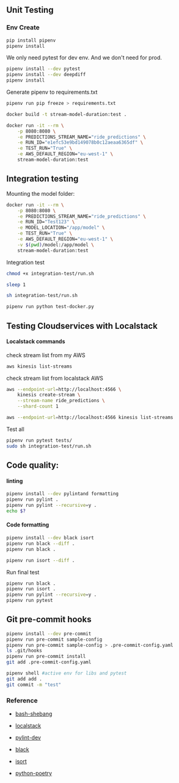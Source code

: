 ## Unit Testing

### Env Create

```bash
pip install pipenv
pipenv install

```

We only need pytest for dev env. And we don't need for prod.

```bash
pipenv install --dev pytest
pipenv install --dev deepdiff
pipenv install

```

Generate pipenv to requirements.txt

```bash
pipenv run pip freeze > requirements.txt
```

```bash
docker build -t stream-model-duration:test .

docker run -it --rm \
    -p 8080:8080 \
    -e PREDICTIONS_STREAM_NAME="ride_predictions" \
    -e RUN_ID="e1efc53e9bd149078b0c12aeaa6365df" \
    -e TEST_RUN="True" \
    -e AWS_DEFAULT_REGION="eu-west-1" \
    stream-model-duration:test
```

## Integration testing

Mounting the model folder:

```bash
docker run -it --rm \
    -p 8080:8080 \
    -e PREDICTIONS_STREAM_NAME="ride_predictions" \
    -e RUN_ID="Test123" \
    -e MODEL_LOCATION="/app/model" \
    -e TEST_RUN="True" \
    -e AWS_DEFAULT_REGION="eu-west-1" \
    -v $(pwd)/model:/app/model \
    stream-model-duration:test
```

Integration test

```bash
chmod +x integration-test/run.sh

sleep 1

sh integration-test/run.sh

pipenv run python test-docker.py

```

## Testing Cloudservices with Localstack

#### Localstack commands

check stream list from my AWS

```bash
aws kinesis list-streams
```

check stream list from localstack  AWS

```bash
aws --endpoint-url=http://localhost:4566 \
    kinesis create-stream \
    --stream-name ride_predictions \
    --shard-count 1

aws --endpoint-url=http://localhost:4566 kinesis list-streams
```

Test all

```bash
pipenv run pytest tests/
sudo sh integration-test/run.sh
```

## Code quality:

#### linting

```bash
pipenv install --dev pylintand formatting
pipenv run pylint .
pipenv run pylint --recursive=y .
echo $?
```

#### Code formatting

```bash
pipenv install --dev black isort
pipenv run black --diff .
pipenv run black .

pipenv run isort --diff .
```


Run final test
```bash
pipenv run black .
pipenv run isort .
pipenv run pylint --recursive=y .
pipenv run pytest

```


## Git pre-commit hooks
```bash
pipenv install --dev pre-commit
pipenv run pre-commit sample-config
pipenv run pre-commit sample-config > .pre-commit-config.yaml
ls .git/hooks
pipenv run pre-commit install
git add .pre-commit-config.yaml

pipenv shell #active env for libs and pytest
git add add .
git commit -m "test"
```

### Reference

- [bash-shebang](https://linuxize.com/post/bash-shebang/)

- [localstack](https://github.com/localstack/localstack)

- [pylint-dev](https://github.com/pylint-dev/pylint)

- [black](https://github.com/psf/black)

- [isort](https://pycqa.github.io/isort/)

- [python-poetry](https://python-poetry.org/blog/announcing-poetry-1.2.0/)
